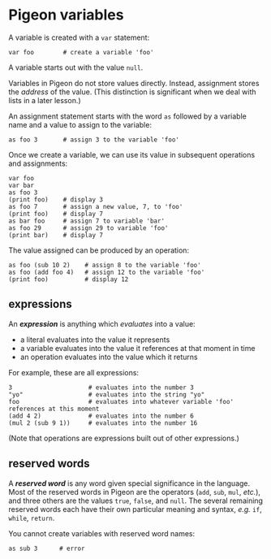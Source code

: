 # Pigeon variables

A variable is created with a `var` statement:

```
var foo        # create a variable 'foo'
```

A variable starts out with the value `null`. 

Variables in Pigeon do not store values directly. Instead, assignment stores the *address* of the value. (This distinction is significant when we deal with lists in a later lesson.)

An assignment statement starts with the word `as` followed by a variable name and a value to assign to the variable:

```
as foo 3       # assign 3 to the variable 'foo'
```

Once we create a variable, we can use its value in subsequent operations and assignments:

```
var foo
var bar
as foo 3       
(print foo)    # display 3
as foo 7       # assign a new value, 7, to 'foo'
(print foo)    # display 7
as bar foo     # assign 7 to variable 'bar'
as foo 29      # assign 29 to variable 'foo'
(print bar)    # display 7
```

The value assigned can be produced by an operation:

```
as foo (sub 10 2)    # assign 8 to the variable 'foo'
as foo (add foo 4)   # assign 12 to the variable 'foo'
(print foo)          # display 12
```

## expressions

An ***expression*** is anything which *evaluates* into a value:

 - a literal evaluates into the value it represents
 - a variable evaluates into the value it references at that moment in time
 - an operation evaluates into the value which it returns

For example, these are all expressions:

```
3                     # evaluates into the number 3
"yo"                  # evaluates into the string "yo"
foo                   # evaluates into whatever variable 'foo' references at this moment
(add 4 2)             # evaluates into the number 6
(mul 2 (sub 9 1))     # evaluates into the number 16
```

(Note that operations are expressions built out of other expressions.)

## reserved words

A ***reserved word*** is any word given special significance in the language. Most of the reserved words in Pigeon are the operators (`add`, `sub`, `mul`, *etc.*), and three others are the values `true`, `false`, and `null`. The several remaining reserved words each have their own particular meaning and syntax, *e.g.* `if`, `while`, `return`.

You cannot create variables with reserved word names:

```
as sub 3      # error
```